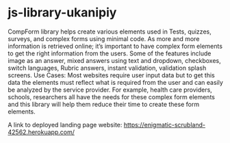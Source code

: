 # js-library-ukanipiy

CompForm library helps create various elements used in Tests, quizzes, surveys, and complex forms using minimal code. As more and more information is retrieved online; it’s important to have complex form elements to get the right information from the users. Some of the features include image as an answer, mixed answers using text and dropdown, checkboxes, switch languages, Rubric answers, instant validation, validation splash screens.
Use Cases:
Most websites require user input data but to get this data the elements must reflect what is required from the user and can easily be analyzed by the service provider. For example, health care providers, schools, researchers all have the needs for these complex form elements and this library will help them reduce their time to create these form elements.

A link to deployed landing page website:
https://enigmatic-scrubland-42562.herokuapp.com/
